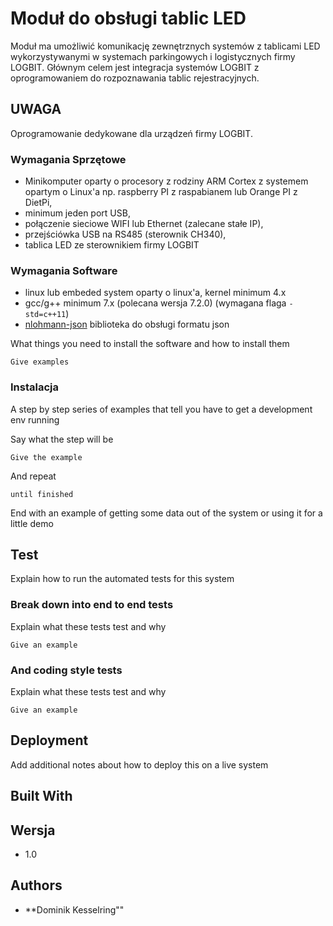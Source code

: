 # Moduł do obsługi tablic LED

Moduł ma umożliwić komunikację zewnętrznych systemów z tablicami LED wykorzystywanymi w systemach parkingowych i logistycznych  firmy LOGBIT. Głównym celem jest integracja systemów LOGBIT z oprogramowaniem do rozpoznawania tablic rejestracyjnych.

## UWAGA

Oprogramowanie dedykowane dla urządzeń firmy LOGBIT.

### Wymagania Sprzętowe

- Minikomputer oparty o procesory z rodziny ARM Cortex z systemem opartym o Linux'a np. raspberry PI z raspabianem lub Orange PI z DietPi,
- minimum jeden port USB,
- połączenie sieciowe WIFI lub Ethernet (zalecane stałe IP),
- przejściówka USB na RS485 (sterownik CH340),
- tablica LED ze sterownikiem firmy LOGBIT

### Wymagania Software

- linux lub embeded system oparty o linux'a, kernel minimum 4.x
- gcc/g++ minimum 7.x (polecana wersja 7.2.0) (wymagana flaga ```-std=c++11```)
- [nlohmann-json](https://github.com/nlohmann/json/releases) biblioteka do obsługi formatu json


What things you need to install the software and how to install them

```
Give examples
```

### Instalacja


A step by step series of examples that tell you have to get a development env running

Say what the step will be

```
Give the example
```

And repeat

```
until finished
```

End with an example of getting some data out of the system or using it for a little demo

## Test

Explain how to run the automated tests for this system

### Break down into end to end tests

Explain what these tests test and why

```
Give an example
```

### And coding style tests

Explain what these tests test and why

```
Give an example
```

## Deployment

Add additional notes about how to deploy this on a live system

## Built With

## Wersja

- 1.0


## Authors

* **Dominik Kesselring""
